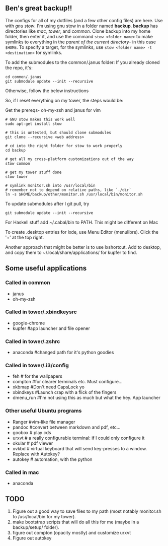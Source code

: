 ## Ben's great backup!!

The configs for all of my dotfiles (and a few other config files) are
here. Use with *gnu stow*. I'm using gnu stow in a folder named
**backup**. **backup** has directories like *mac*, *tower*, and
*common*. Clone backup into my home folder, then enter it, and use the
command `stow <folder name>` to make symlinks to everything in the
*parent of the current directory*- in this case `$HOME`. To specify a
target, for the symlinks, use `stow <folder name> -t <destination>` for
symlinks.

To add the submodules to the common/.janus folder:
If you already cloned the repo, it's:

```
cd common/.janus
git submodule update --init --recursive
```

Otherwise, follow the below instructions

So, if I reset everything on my tower, the steps would be:

Get the prereqs- oh-my-zsh and janus for vim

```
# GNU stow makes this work well
sudo apt-get install stow

# this is untested, but should clone submodules
git clone --recursive <web address>

# cd into the right folder for stow to work properly
cd backup

# get all my cross-platform customizations out of the way
stow common

# get my tower stuff done
stow tower

# symlink monitor.sh into /usr/local/bin
# remember not to depend on relative paths, like `./dir`
ln -s $HOME/backup/other/monitor.sh /usr/local/bin/monitor.sh

```
To update submodules after I git pull, try
```
git submodule update --init --recursive
```

For Haskell stuff add ~/.cabal/bin to PATH. This might be different on
Mac

To create .desktop entries for lxde, use Menu Editor (menulibre). Click
the '+' at the top right. 

Another approach that might be better is to use lxshortcut. Add to
desktop, and copy them to ~/.local/share/applications/ for kupfer to
find.

## Some useful applications
### Called in common
- janus
- oh-my-zsh

### Called in tower/.xbindkeysrc
- google-chrome
- kupfer #app launcher and file opener

### Called in tower/.zshrc
- anaconda #changed path for it's python goodies

### Called in tower/.i3/config
- feh # for the wallpapers
- compton #for clearer terminals etc. Must configure...
- xkbmap #Don't need CapsLock yo
- xbindkeys #Launch crap with a flick of the fingers
- dmenu_run #I'm not using this as much but what the hey. App launcher

### Other useful Ubuntu programs
- Ranger #vim-like file manager
- pandoc #convert between markdown and pdf, etc...
- goobox # play cds
- urxvt # a really configurable terminal: if I could only configure it
- okular # pdf viewer
- xvkbd # virtual keyboard that will send key-presses to a window.
  Replace with Autokey?
- autokey # automation, with the python

### Called in mac
- anaconda

## TODO

1. Figure out a good way to save files to my path (most notably
   monitor.sh to /usr/local/bin for my tower).
2. make bootstrap scripts that will do all this for me (maybe in a
   backup/setup/ folder).
3. figure out compton (opacity mostly) and customize urxvt
4. Figure out autokey
